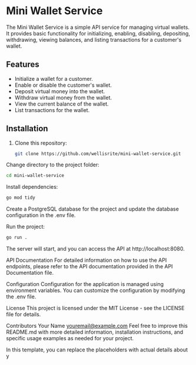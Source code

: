# Mini Wallet Service

The Mini Wallet Service is a simple API service for managing virtual wallets. It provides basic functionality for initializing, enabling, disabling, depositing, withdrawing, viewing balances, and listing transactions for a customer's wallet.

## Features

- Initialize a wallet for a customer.
- Enable or disable the customer's wallet.
- Deposit virtual money into the wallet.
- Withdraw virtual money from the wallet.
- View the current balance of the wallet.
- List transactions for the wallet.

## Installation

1. Clone this repository:

   ```bash
   git clone https://github.com/wellisrite/mini-wallet-service.git
Change directory to the project folder:

   ```bash
cd mini-wallet-service
```

Install dependencies:

   ```bash
go mod tidy
```

Create a PostgreSQL database for the project and update the database configuration in the .env file.

Run the project:

   ```bash
go run .
```

The server will start, and you can access the API at http://localhost:8080.

API Documentation
For detailed information on how to use the API endpoints, please refer to the API documentation provided in the API Documentation file.

Configuration
Configuration for the application is managed using environment variables. You can customize the configuration by modifying the .env file.

License
This project is licensed under the MIT License - see the LICENSE file for details.

Contributors
Your Name youremail@example.com
Feel free to improve this README.md with more detailed information, installation instructions, and specific usage examples as needed for your project.


In this template, you can replace the placeholders with actual details about y
